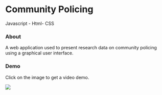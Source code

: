 # Community Policing

Javascript - Html- CSS

### About
A web application used to present research data on community policing using a graphical user interface.

### Demo
Click on the image to get a video demo.

[![](http://img.youtube.com/vi/Do7229Kknrc/0.jpg)](http://www.youtube.com/watch?v=Do7229Kknrc)
